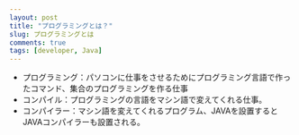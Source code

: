 ```yaml
---
layout: post
title: "プログラミングとは？"
slug: プログラミングとは
comments: true
tags: [developer, Java]
---
```

* プログラミング：パソコンに仕事をさせるためにプログラミング言語で作ったコマンド、集合のプログラミングを作る仕事
* コンパイル：プログラミングの言語をマシン語で変えてくれる仕事。
* コンパイラー：マシン語を変えてくれるプログラム、JAVAを設置するとJAVAコンパイラーも設置される。
